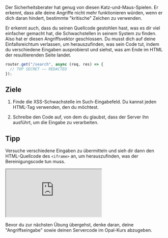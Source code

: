 Der Sicherheitsberater hat genug von diesen Katz-und-Maus-Spielen. Er erkennt, dass alle deine Angriffe nicht mehr funktionieren würden, wenn er dich daran hindert, bestimmte "kritische" Zeichen zu verwenden.

Er erkennt auch, dass du seinen Quellcode gestohlen hast, was es dir viel einfacher gemacht hat, die Schwachstellen in seinem System zu finden. Also hat er diesen Angriffsvektor geschlossen. Du musst dich auf deine Einfallsreichtum verlassen, um herauszufinden, was sein Code tut, indem du verschiedene Eingaben ausprobierst und siehst, was am Ende im HTML der resultierenden Seite landet.

```js
router.get("/search", async (req, res) => {
  // TOP SECRET –– REDACTED
});
```

## Ziele

1. Finde die XSS-Schwachstelle im Such-Eingabefeld. Du kannst jeden HTML-Tag verwenden, den du möchtest.

1. Schreibe den Code auf, von dem du glaubst, dass der Server ihn ausführt, um die Eingabe zu verarbeiten.

## Tipp

Versuche verschiedene Eingaben zu übermitteln und sieh dir dann den HTML-Quellcode des `<iframe>` an, um herauszufinden, was der Bereinigungscode tun muss.

<iframe src='http://hackme.ifflaender-family.de:4080'></iframe>

Bevor du zur nächsten Übung übergehst, denke daran, deine "Angriffseingabe" sowie deinen Servercode im Opal-Kurs abzugeben.
